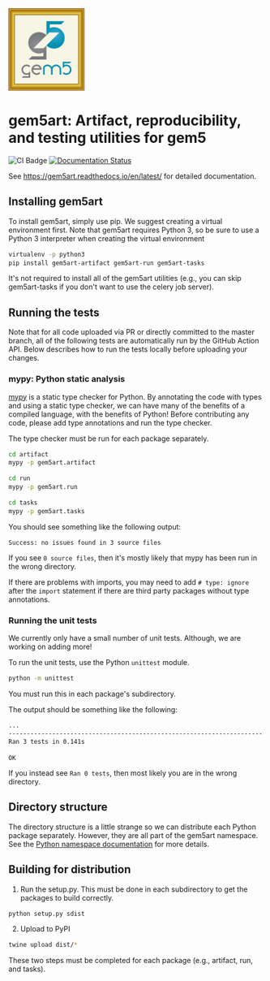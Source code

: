 <img alt="gem5art logo" src="/gem5art.svg" width=150>

# gem5art: Artifact, reproducibility, and testing utilities for gem5

![CI Badge](https://github.com/darchr/gem5art/workflows/CI/badge.svg)
[![Documentation Status](https://readthedocs.org/projects/gem5art/badge/?version=latest)](https://gem5art.readthedocs.io/en/latest/?badge=latest)

See <https://gem5art.readthedocs.io/en/latest/> for detailed documentation.

## Installing gem5art

To install gem5art, simply use pip.
We suggest creating a virtual environment first.
Note that gem5art requires Python 3, so be sure to use a Python 3 interpreter when creating the virtual environment

```sh
virtualenv -p python3
pip install gem5art-artifact gem5art-run gem5art-tasks
```

It's not required to install all of the gem5art utilities (e.g., you can skip gem5art-tasks if you don't want to use the celery job server).

## Running the tests

Note that for all code uploaded via PR or directly committed to the master branch, all of the following tests are automatically run by the GitHub Action API.
Below describes how to run the tests locally before uploading your changes.

### mypy: Python static analysis

[mypy](http://mypy-lang.org/) is a static type checker for Python.
By annotating the code with types and using a static type checker, we can have many of the benefits of a compiled language, with the benefits of Python!
Before contributing any code, please add type annotations and run the type checker.

The type checker must be run for each package separately.

```sh
cd artifact
mypy -p gem5art.artifact
```

```sh
cd run
mypy -p gem5art.run
```

```sh
cd tasks
mypy -p gem5art.tasks
```

You should see something like the following output:

```
Success: no issues found in 3 source files 
```

If you see `0 source files`, then it's mostly likely that mypy has been run in the wrong directory.

If there are problems with imports, you may need to add `# type: ignore` after the `import` statement if there are third party packages without type annotations.

### Running the unit tests

We currently only have a small number of unit tests.
Although, we are working on adding more!

To run the unit tests, use the Python `unittest` module.

```sh
python -m unittest 
```

You must run this in each package's subdirectory.

The output should be something like the following:
```
... 
---------------------------------------------------------------------- 
Ran 3 tests in 0.141s 

OK 
```

If you instead see `Ran 0 tests`, then most likely you are in the wrong directory.

## Directory structure

The directory structure is a little strange so we can distribute each Python package separately.
However, they are all part of the gem5art namespace.
See the [Python namespace documentation](https://packaging.python.org/guides/packaging-namespace-packages/) for more details.

## Building for distribution

1. Run the setup.py. This must be done in each subdirectory to get the packages to build correctly.

```sh
python setup.py sdist
```

2. Upload to PyPI

```sh
twine upload dist/*
```

These two steps must be completed for each package (e.g., artifact, run, and tasks).
